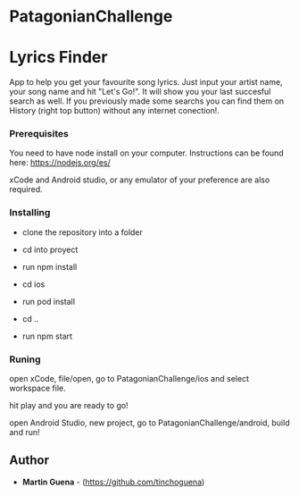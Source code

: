 # PatagonianChallenge

# Lyrics Finder

App to help you get your favourite song lyrics. Just input your artist name, your song name and hit "Let's Go!". It will show you your last succesful search as well.
If you previously made some searchs you can find them on History (right top button) without any internet conection!.


### Prerequisites

You need to have node install on your computer. 
Instructions can be found here: https://nodejs.org/es/

xCode and Android studio, or any emulator of your preference are also required.

### Installing

- clone the repository into a folder

- cd into proyect

- run npm install

- cd ios

- run pod install

- cd ..

- run npm start

### Runing

open xCode, file/open, go to PatagonianChallenge/ios and select workspace file.

hit play and you are ready to go!

open Android Studio, new project, go to PatagonianChallenge/android, build and run!

## Author

* **Martin Guena**  - (https://github.com/tinchoguena)




